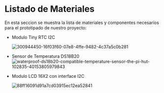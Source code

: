 # Listado de Materiales
En esta seccion se muestra la lista de materiales y componentes necesarios para el prototipado de nuestro proyecto:

- Modulo Tiny RTC I2C
  
  ![300944450-16f03f60-07e8-4ffe-9482-4c37a5c0b281](https://github.com/SerCandio/RTC-Calendar-ds1307-and-Thermostat-DS18B20/assets/106831539/e8e63981-a0b8-4684-a402-77a185b196cf)

- Sensor de Temperatura DS18B20
  ![waterproof-ds18b20-compatible-temperature-sensor-the-pi-hut-102835-40153805979843](https://github.com/SerCandio/RTC-Calendar-ds1307-and-Thermostat-DS18B20/assets/106831539/6c21eb56-4e8f-4133-8653-c32e7d6a75fb)

- Modulo LCD 16X2 con interface I2C

  ![88ff16091d91a7cd03915ec12ea52841](https://github.com/SerCandio/RTC-Calendar-ds1307-and-Thermostat-DS18B20/assets/106831539/69a096a6-4f32-4ae3-9069-85768dacada9)

